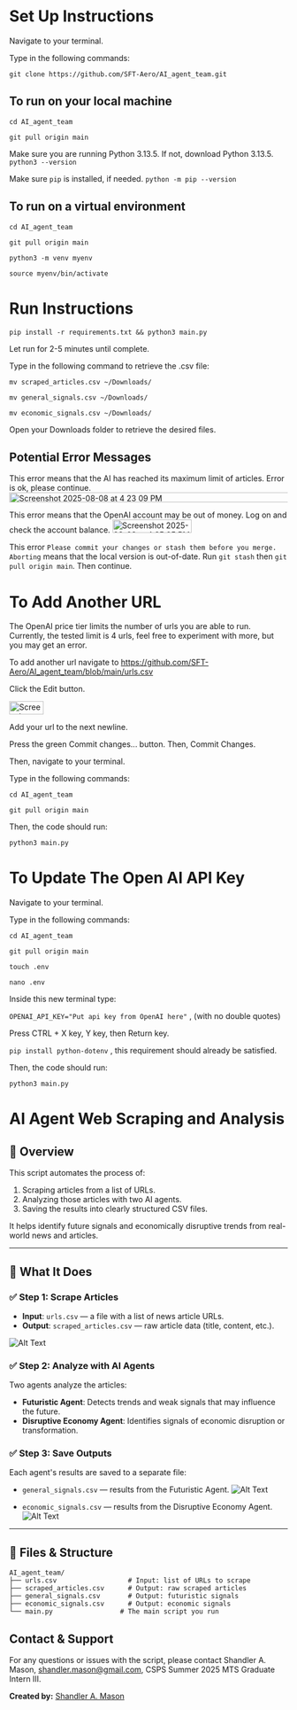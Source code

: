 # Set Up Instructions
Navigate to your terminal.

Type in the following commands:

`git clone https://github.com/SFT-Aero/AI_agent_team.git`

## To run on your local machine
`cd AI_agent_team`

`git pull origin main`

Make sure you are running Python 3.13.5. If not, download Python 3.13.5. `python3 --version`

Make sure `pip` is installed, if needed. `python -m pip --version`

## To run on a virtual environment
`cd AI_agent_team`

`git pull origin main`

`python3 -m venv myenv`

`source myenv/bin/activate`

# Run Instructions 
`pip install -r requirements.txt && python3 main.py`

Let run for 2-5 minutes until complete.

Type in the following command to retrieve the .csv file:

`mv scraped_articles.csv ~/Downloads/`

`mv general_signals.csv ~/Downloads/`

`mv economic_signals.csv ~/Downloads/`

Open your Downloads folder to retrieve the desired files.

## Potential Error Messages
This error means that the AI has reached its maximum limit of articles. Error is ok, please continue.
<img width="646" height="18" alt="Screenshot 2025-08-08 at 4 23 09 PM" src="https://github.com/user-attachments/assets/e44c044b-584d-406c-ba9c-f8dbc005d97d" />

This error means that the OpenAI account may be out of money. Log on and check the account balance.
<img width="143" height="24" alt="Screenshot 2025-08-08 at 4 25 05 PM" src="https://github.com/user-attachments/assets/930ad5ff-f224-4a8f-9b1c-560cb5a3adc6" />

This error `Please commit your changes or stash them before you merge. Aborting` means that the local version is out-of-date. Run `git stash` then `git pull origin main`. Then continue.

# To Add Another URL
The OpenAI price tier limits the number of urls you are able to run. Currently, the tested limit is 4 urls, feel free to experiment with more, but you may get an error.

To add another url navigate to https://github.com/SFT-Aero/AI_agent_team/blob/main/urls.csv

Click the Edit button.

<img width="62" height="24" alt="Screenshot 2025-08-08 at 4 36 04 PM" src="https://github.com/user-attachments/assets/ab401036-6af9-400a-9a06-43aa279660f0" />

Add your url to the next newline. 

Press the green Commit changes... button. Then, Commit Changes.

Then, navigate to your terminal.

Type in the following commands:

`cd AI_agent_team`

`git pull origin main`

Then, the code should run:

`python3 main.py`

# To Update The Open AI API Key
Navigate to your terminal.

Type in the following commands:

`cd AI_agent_team`

`git pull origin main`

`touch .env`

`nano .env`

Inside this new terminal type:

`OPENAI_API_KEY="Put api key from OpenAI here"` , (with no double quotes)

Press CTRL + X key, Y key, then Return key.

`pip install python-dotenv` , this requirement should already be satisfied.

Then, the code should run:

`python3 main.py`

# AI Agent Web Scraping and Analysis

## 📌 Overview

This script automates the process of:

1. Scraping articles from a list of URLs.
2. Analyzing those articles with two AI agents.
3. Saving the results into clearly structured CSV files.

It helps identify future signals and economically disruptive trends from real-world news and articles.

---

## 🧩 What It Does

### ✅ Step 1: Scrape Articles
- **Input**: `urls.csv` — a file with a list of news article URLs.
- **Output**: `scraped_articles.csv` — raw article data (title, content, etc.).

![Alt Text](webscraper.jpg)

### ✅ Step 2: Analyze with AI Agents
Two agents analyze the articles:
- **Futuristic Agent**: Detects trends and weak signals that may influence the future.
- **Disruptive Economy Agent**: Identifies signals of economic disruption or transformation.

### ✅ Step 3: Save Outputs
Each agent's results are saved to a separate file:
- `general_signals.csv` — results from the Futuristic Agent.
![Alt Text](general.png)

- `economic_signals.csv` — results from the Disruptive Economy Agent.
![Alt Text](economic.png)

---

## 📂 Files & Structure

```plaintext
AI_agent_team/
├── urls.csv                  # Input: list of URLs to scrape
├── scraped_articles.csv      # Output: raw scraped articles
├── general_signals.csv       # Output: futuristic signals
├── economic_signals.csv      # Output: economic signals
└── main.py                 # The main script you run
```

## Contact & Support
For any questions or issues with the script, please contact Shandler A. Mason, shandler.mason@gmail.com, CSPS Summer 2025 MTS Graduate Intern III.

**Created by:** [Shandler A. Mason](https://shandlermason.github.io/sm-portfolio/)

